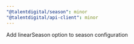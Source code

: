 ```yaml
---
"@talentdigital/season": minor
"@talentdigital/api-client": minor
---
```


Add linearSeason option to season configuration
